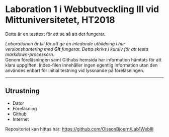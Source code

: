 # Laboration 1 i Webbutveckling III vid Mittuniversitetet, HT2018   

Detta är en testtext för att se så att det fungerar.  

_Laborationen är till för att ge en inledande utbildning i hur versionshantering med **Git** fungerar. Detta skrivs i kursiv för att testa markdown-processorn._  
Genom föreläsningen samt Githubs hemsida har information hämtats för att klara uppgiften. Index-filen innehåller ingen egentlig information utan den användes enbart för initial testning vid lyssnande på föreläsningen.

---

## Utrustning  

 * Dator
 * Föreläsning
 * Github
 * Internet

Repositoriet kan hittas här: https://github.com/OlssonBjoern/Lab1WebIII